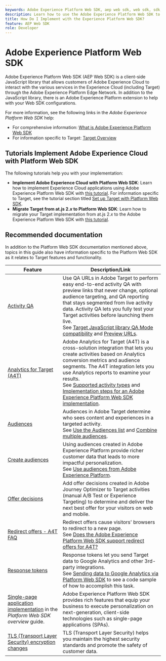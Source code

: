 ```yaml
---
keywords: Adobe Experience Platform Web SDK, aep web sdk, web sdk, sdk, adobe experience cloud, platform edge network, adobe experience platform edge network, edge network, aep edge network, Adobe Experience Platform Web SDK0
description: Learn how to use the Adobe Experience Platform Web SDK to interact with the various services in the Adobe Experience Cloud through the AEP Edge Network.
title: How Do I Implement with the Experience Platform Web SDK?
feature: AEP Web SDK
role: Developer
---
```

# Adobe Experience Platform Web SDK

Adobe Experience Platform Web SDK (AEP Web SDK) is a client-side JavaScript library that allows customers of Adobe Experience Cloud to interact with the various services in the Experience Cloud (including Target) through the Adobe Experience Platform Edge Network. In addition to the JavaScript library, there is an Adobe Experience Platform extension to help with your Web SDK configurations.

For more information, see the following links in the *Adobe Experience Platform Web SDK* help:

* For comprehensive information: [What is Adobe Experience Platform Web SDK](https://experienceleague.adobe.com/docs/experience-platform/edge/home.html)
* For information specific to Target: [Target Overview](https://experienceleague.adobe.com/docs/experience-platform/edge/personalization/adobe-target/target-overview.html)

## Tutorials Implement Adobe Experience Cloud with Platform Web SDK

The following tutorials help you  with your implementation:

* **Implement Adobe Experience Cloud with Platform Web SDK**: Learn how to implement Experience Cloud applications using Adobe Experience Platform Web SDK with [this tutorial](https://experienceleague.adobe.com/docs/platform-learn/implement-web-sdk/overview.html). For information specific to Target, see the tutorial section titled [Set up Target with Platform Web SDK](https://experienceleague.adobe.com/docs/platform-learn/implement-web-sdk/applications-setup/setup-target.html).
* **Migrate Target from at.js 2.*x* to Platform Web SDK**: Learn how to migrate your Target implementation from at.js 2.*x* to the Adobe Experience Platform Web SDK with [this tutorial](https://experienceleague.adobe.com/docs/platform-learn/migrate-target-to-websdk/introduction.html).

## Recommended documentation

In addition to the Platform Web SDK documentation mentioned above, topics in this guide also have information specific to the Platform Web SDK as it relates to Target features and functionality.

|Feature|Description/Link|
| --- | --- |
|[Activity QA](https://experienceleague.adobe.com/docs/target/using/activities/activity-qa/activity-qa.html)|Use QA URLs in Adobe Target to perform easy end-to-end activity QA with preview links that never change, optional audience targeting, and QA reporting that stays segmented from live activity data. Activity QA lets you fully test your Target activities before launching them live.<br />See [Target JavaScript library QA Mode compatibility](https://experienceleague.adobe.com/docs/target/using/activities/activity-qa/activity-qa.html#compatibility) and [Preview URLs](https://experienceleague.adobe.com/docs/target/using/activities/activity-qa/activity-qa.html#preview).|
|[Analytics for Target (A4T)](https://experienceleague.adobe.com/docs/target/using/integrate/a4t/a4t.html)| Adobe Analytics for Target (A4T) is a cross-solution integration that lets you create activities based on Analytics conversion metrics and audience segments. The A4T integration lets you use Analytics reports to examine your results.<br />See [Supported activity types](https://experienceleague.adobe.com/docs/target/using/integrate/a4t/a4t.html#section_F487896214BF4803AF78C552EF1669AA) and [Implementation steps for an Adobe Experience Platform Web SDK implementation](https://experienceleague.adobe.com/docs/target/using/integrate/a4t/a4timplementation.html#platform).|
|[Audiences](https://experienceleague.adobe.com/docs/target/using/audiences/target.html)|Audiences in Adobe Target determine who sees content and experiences in a targeted activity.<br />See [Use the Audiences list](https://experienceleague.adobe.com/docs/target/using/audiences/create-audiences/audiences.html#use-list) and [Combine multiple audiences](https://experienceleague.adobe.com/docs/target/using/audiences/combining-multiple-audiences.html).|
|[Create audiences](https://experienceleague.adobe.com/docs/target/using/audiences/create-audiences/audiences.html)|Using audiences created in Adobe Experience Platform provide richer customer data that leads to more impactful personalization.<br />See [Use audiences from Adobe Experience Platform](https://experienceleague.adobe.com/docs/target/using/audiences/create-audiences/audiences.html#aep).|
|[Offer decisions](https://experienceleague.adobe.com/docs/target/using/integrate/ajo/offer-decision.html)|Add offer decisions created in Adobe Journey Optimizer to Target activities (manual A/B Test or Experience Targeting) to determine and deliver the next best offer for your visitors on web and mobile.|
|[Redirect offers - A4T FAQ](https://experienceleague.adobe.com/docs/target/using/integrate/a4t/a4t-faq/a4t-faq-redirect-offers.html)|Redirect offers cause visitors' browsers to redirect to a new page.<br />See [Does the Adobe Experience Platform Web SDK support redirect offers for A4T?](https://experienceleague.adobe.com/docs/target/using/integrate/a4t/a4t-faq/a4t-faq-redirect-offers.html#platform)|
|[Response tokens](https://experienceleague.adobe.com/docs/target/using/administer/response-tokens.html)|Response tokens let you send Target data to Google Analytics and other 3rd-party integrations.<br />See [Sending data to Google Analytics via Platform Web SDK](https://experienceleague.adobe.com/docs/target/using/administer/response-tokens.html#sending-data-to-google-analytics-via-platform-web-sdk) to see a code sample of how to accomplish this task.|
|[Single-page application implementation](https://experienceleague.adobe.com/docs/experience-platform/edge/personalization/adobe-target/spa-implementation.html) in the *Platform Web SDK overview* guide. |Adobe Experience Platform Web SDK provides rich features that equip your business to execute personalization on next-generation, client-side technologies such as single-page applications (SPAs).|
|[TLS (Transport Layer Security) encryption changes](../../before-implement/tls-transport-layer-security-encryption.md)|TLS (Transport Layer Security) helps you maintain the highest security standards and promote the safety of customer data.|
